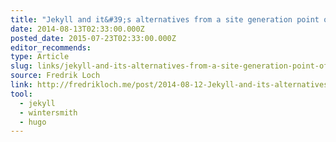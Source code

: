 ```yaml
---
title: "Jekyll and it&#39;s alternatives from a site generation point of view"
date: 2014-08-13T02:33:00.000Z
posted_date: 2015-07-23T02:33:00.000Z
editor_recommends:
type: Article
slug: links/jekyll-and-its-alternatives-from-a-site-generation-point-of-view
source: Fredrik Loch
link: http://fredrikloch.me/post/2014-08-12-Jekyll-and-its-alternatives-from-a-site-generation-point-of-view/
tool:
  - jekyll
  - wintersmith
  - hugo
---
```





